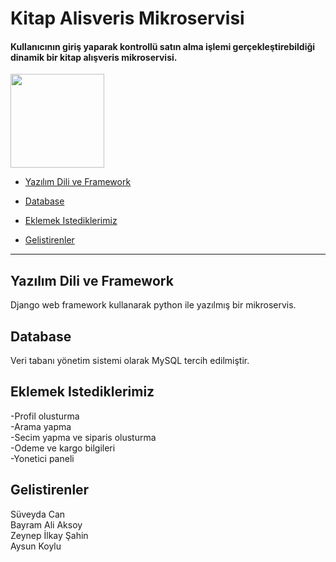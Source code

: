 

<!-- START doctoc generated TOC please keep comment here to allow auto update -->
<!-- DON'T EDIT THIS SECTION, INSTEAD RE-RUN doctoc TO UPDATE -->
# Kitap Alisveris Mikroservisi
#### Kullanıcının giriş yaparak kontrollü satın alma işlemi gerçekleştirebildiği dinamik bir kitap alışveris mikroservisi.
<img src="https://media.istockphoto.com/id/695075886/tr/vekt%C3%B6r/kitap-y%C4%B1%C4%9F%C4%B1n%C4%B1-vekt%C3%B6r-%C3%A7izimi.jpg?s=1024x1024&w=is&k=20&c=QOOaRoQ1-cLKOsUQD6AXOlIKeqsIE6IPBhWZzEF1R_Y=" width="150">


- [Yazılım Dili ve Framework](#dil)
- [Database](#database)
- [Eklemek Istediklerimiz](#eklemek_istediklerimiz)
- [Gelistirenler](#gelistirenler)


  
  <!-- END doctoc generated TOC please keep comment here to allow auto update -->

---

## Yazılım Dili ve Framework

Django web framework kullanarak python ile yazılmış bir mikroservis.

## Database

Veri tabanı yönetim sistemi olarak MySQL tercih edilmiştir.

## Eklemek Istediklerimiz
 -Profil olusturma  
 -Arama yapma  
 -Secim yapma ve siparis olusturma  
 -Odeme ve kargo bilgileri  
 -Yonetici paneli

## Gelistirenler

Süveyda Can  
Bayram Ali Aksoy  
Zeynep İlkay Şahin  
Aysun Koylu  


 


